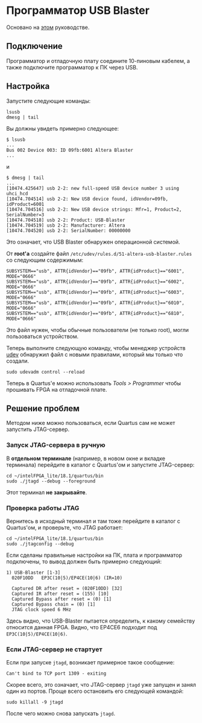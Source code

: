 # Программатор USB Blaster

Основано на [этом](https://wiki.archlinux.org/index.php/Altera_Design_Software) руководстве.

## Подключение

Программатор и отладочную плату соедините 10-пиновым кабелем, а также подключите программатор к ПК через USB.

## Настройка

Запустите следующие команды:

```
lsusb
dmesg | tail
```

Вы должны увидеть примерно следующее:

```
$ lsusb
...
Bus 002 Device 003: ID 09fb:6001 Altera Blaster
...
```
и
```
$ dmesg | tail
...
[10474.425647] usb 2-2: new full-speed USB device number 3 using uhci_hcd
[10474.704514] usb 2-2: New USB device found, idVendor=09fb, idProduct=6001
[10474.704516] usb 2-2: New USB device strings: Mfr=1, Product=2, SerialNumber=3
[10474.704518] usb 2-2: Product: USB-Blaster
[10474.704519] usb 2-2: Manufacturer: Altera
[10474.704520] usb 2-2: SerialNumber: 00000000
```

Это означает, что USB Blaster обнаружен операционной системой.

От **root'а** создайте файл `/etc/udev/rules.d/51-altera-usb-blaster.rules` со следующим содержимым:

```
SUBSYSTEM=="usb", ATTR{idVendor}=="09fb", ATTR{idProduct}=="6001", MODE="0666"
SUBSYSTEM=="usb", ATTR{idVendor}=="09fb", ATTR{idProduct}=="6002", MODE="0666"
SUBSYSTEM=="usb", ATTR{idVendor}=="09fb", ATTR{idProduct}=="6003", MODE="0666"
SUBSYSTEM=="usb", ATTR{idVendor}=="09fb", ATTR{idProduct}=="6010", MODE="0666"
SUBSYSTEM=="usb", ATTR{idVendor}=="09fb", ATTR{idProduct}=="6810", MODE="0666"
```

Это файл нужен, чтобы обычные пользователи (не только root), могли пользоваться устройством.

Теперь выполните следующую команду, чтобы менеджер устройств [udev](https://wiki.archlinux.org/index.php/udev_(%D0%A0%D1%83%D1%81%D1%81%D0%BA%D0%B8%D0%B9)) обнаружил файл с новыми правилами, который мы только что создали.

```
sudo udevadm control --reload
```

Теперь в Quartus'е можно использовать _Tools > Programmer_ чтобы прошивать FPGA на отладочной плате.

## Решение проблем

Методом ниже можно пользоваться, если Quartus сам не может запустить JTAG-сервер.
 
### Запуск JTAG-сервера в ручную

В **отдельном терминале** (например, в новом окне и вкладке терминала) перейдите в каталог с Quartus'ом и запустите JTAG-сервер:

```
cd ~/intelFPGA_lite/18.1/quartus/bin
sudo ./jtagd --debug --foreground
```

Этот терминал **не закрывайте**.

### Проверка работы JTAG

Вернитесь в исходный терминал и там тоже перейдите в каталог с Quartus'ом, и проверьте, что JTAG работает:

```
cd ~/intelFPGA_lite/18.1/quartus/bin
sudo ./jtagconfig --debug
```

Если сделаны правильные настройки на ПК, плата и программатор подключены, то вывод должен быть примерно следующий:

```
1) USB-Blaster [1-3]
  020F10DD   EP3C(10|5)/EP4CE(10|6) (IR=10)

  Captured DR after reset = (020F10DD) [32]
  Captured IR after reset = (155) [10]
  Captured Bypass after reset = (0) [1]
  Captured Bypass chain = (0) [1]
  JTAG clock speed 6 MHz
```

Здесь видно, что USB-Blaster пытается определить, к какому семейству относится данная FPGA. Видно, что EP4CE6 подходит под `EP3C(10|5)/EP4CE(10|6)`.

### Если JTAG-сервер не стартует

Если при запуске `jtagd`, возникает примерное такое сообщение:
```
Can't bind to TCP port 1309 - exiting
```
Скорее всего, это означает, что JTAG-сервер `jtagd` уже запущен и занял один из портов. Проще всего остановить его следующей командой:
```
sudo killall -9 jtagd
```
После чего можно снова запускать `jtagd`.
